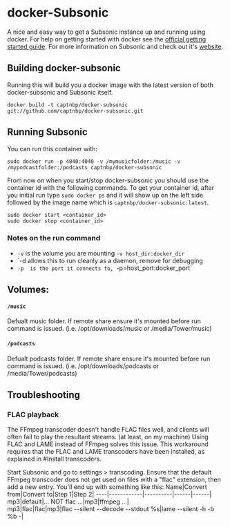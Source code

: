 docker-Subsonic
============

A nice and easy way to get a Subsonic instance up and running using docker. For
help on getting started with docker see the [official getting started guide][0].
For more information on Subsonic and check out it's [website][1].


## Building docker-subsonic

Running this will build you a docker image with the latest version of both
docker-subsonic and Subsonic itself.

    docker build -t captnbp/docker-subsonic git://github.com/captnbp/docker-subsonic.git


## Running Subsonic

You can run this container with:

    sudo docker run -p 4040:4040 -v /mymusicfolder:/music -v /mypodcastfolder:/podcasts captnbp/docker-subsonic

From now on when you start/stop docker-subsonic you should use the container id
with the following commands. To get your container id, after you initial run
type `sudo docker ps` and it will show up on the left side followed by the image
name which is `captnbp/docker-subsonic:latest`.

    sudo docker start <container_id>
    sudo docker stop <container_id>

### Notes on the run command

 + `-v` is the volume you are mounting `-v host_dir:docker_dir`
 + `-d  allows this to run cleanly as a daemon, remove for debugging
 + `-p  is the port it connects to, `-p=host_port:docker_port`


[0]: http://www.docker.io/gettingstarted/
[1]: http://www.subsonic.org

## Volumes:
#### `/music`

Defualt music folder. If remote share ensure it's mounted before run command is issued. 
(i.e. /opt/downloads/music or /media/Tower/music)

#### `/podcasts`

Defualt podcasts folder. If remote share ensure it's mounted before run command is issued.
(i.e. /opt/downloads/podcasts or /media/Tower/podcasts)

## Troubleshooting
### FLAC playback
The FFmpeg transcoder doesn't handle FLAC files well, and clients will often fail to play the resultant streams. (at least, on my machine) Using FLAC and LAME instead of FFmpeg solves this issue. This workaround requires that the FLAC and LAME transcoders have been installed, as explained in #Install transcoders.

Start Subsonic and go to settings > transcoding. Ensure that the default FFmpeg transcoder does not get used on files with a "flac" extension, then add a new entry. You'll end up with something like this: 
Name|Convert from|Convert to|Step 1|Step 2|
----|------------|----------|------|------|
mp3|default|... NOT flac ...|mp3|ffmpeg ...| 	 
mp3|flac|flac|mp3|flac --silent --decode --stdout %s|lame --silent -h -b %b -|
